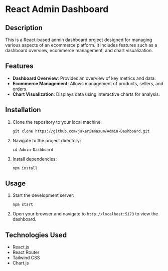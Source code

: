 # React Admin Dashboard

## Description
This is a React-based admin dashboard project designed for managing various aspects of an ecommerce platform. It includes features such as a dashboard overview, ecommerce management, and chart visualization.

## Features
- **Dashboard Overview**: Provides an overview of key metrics and data.
- **Ecommerce Management**: Allows management of products, sellers, and orders.
- **Chart Visualization**: Displays data using interactive charts for analysis.

## Installation
1. Clone the repository to your local machine:
   ```
   git clone https://github.com/jakariamasum/Admin-Dashboard.git
   ```
2. Navigate to the project directory:
   ```
   cd Admin-Dashboard
   ```
3. Install dependencies:
   ```
   npm install
   ```
   
## Usage
1. Start the development server:
   ```
   npm start
   ```
2. Open your browser and navigate to `http://localhost:5173` to view the dashboard.

## Technologies Used
- React.js
- React Router
- Tailwind CSS
- Chart.js
